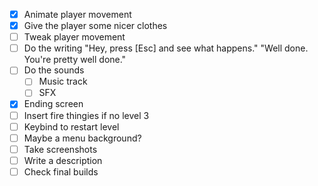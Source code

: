 * [x] Animate player movement
* [x] Give the player some nicer clothes
* [ ] Tweak player movement
* [ ] Do the writing
	"Hey, press [Esc] and see what happens."
	"Well done. You're pretty well done."
* [ ] Do the sounds
	* [ ] Music track
	* [ ] SFX
* [x] Ending screen
* [ ] Insert fire thingies if no level 3
* [ ] Keybind to restart level
* [ ] Maybe a menu background?
* [ ] Take screenshots
* [ ] Write a description
* [ ] Check final builds
